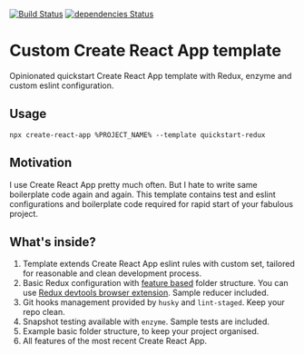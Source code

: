 [![Build Status](https://travis-ci.org/morewings/cra-template-quickstart-redux.svg?branch=master)](https://travis-ci.org/morewings/cra-template-quickstart-redux)
[![dependencies Status](https://david-dm.org/morewings/cra-template-quickstart-redux/status.svg)](https://david-dm.org/morewings/cra-template-quickstart-redux)

# Custom Create React App template

Opinionated quickstart Create React App template with Redux, enzyme and custom eslint configuration.

## Usage

``npx create-react-app %PROJECT_NAME% --template quickstart-redux``

## Motivation

I use Create React App pretty much often. But I hate to write same boilerplate code again and again. This template contains test and eslint configurations and boilerplate code required for rapid start of your fabulous project.

## What's inside?

1. Template extends Create React App eslint rules with custom set, tailored for reasonable and clean development process. 
2. Basic Redux configuration with [feature based](https://redux.js.org/style-guide/style-guide/#structure-files-as-feature-folders-or-ducks) folder structure. You can use [Redux devtools browser extension](http://extension.remotedev.io/). Sample reducer included.
3. Git hooks management provided by `husky` and `lint-staged`. Keep your repo clean.
4. Snapshot testing available with `enzyme`. Sample tests are included.
5. Example basic folder structure, to keep your project organised.
6. All features of the most recent Create React App.